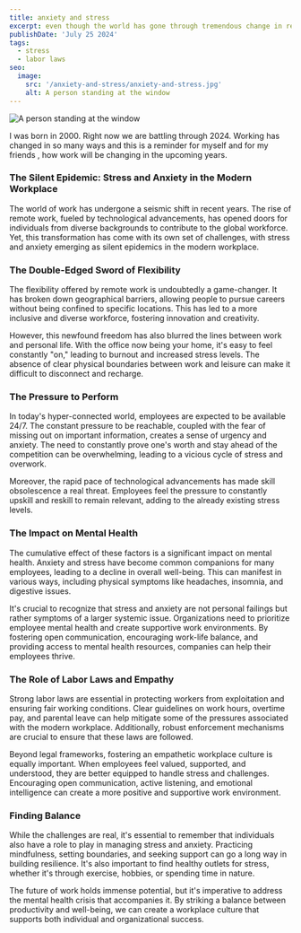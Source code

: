 ```yaml
---
title: anxiety and stress
excerpt: even though the world has gone through tremendous change in recent years, anxiety levels have peaked more than ever.
publishDate: 'July 25 2024'
tags:
  - stress
  - labor laws
seo:
  image:
    src: '/anxiety-and-stress/anxiety-and-stress.jpg'
    alt: A person standing at the window
---
```


![A person standing at the window](/anxiety-and-stress/anxiety-and-stress.jpg)

I was born in 2000. Right now we are battling through 2024. Working has changed in so many ways and this is a reminder for myself and for my friends , how work will be changing in the upcoming years.

### The Silent Epidemic: Stress and Anxiety in the Modern Workplace

The world of work has undergone a seismic shift in recent years. The rise of remote work, fueled by technological advancements, has opened doors for individuals from diverse backgrounds to contribute to the global workforce. Yet, this transformation has come with its own set of challenges, with stress and anxiety emerging as silent epidemics in the modern workplace.

### The Double-Edged Sword of Flexibility

The flexibility offered by remote work is undoubtedly a game-changer. It has broken down geographical barriers, allowing people to pursue careers without being confined to specific locations. This has led to a more inclusive and diverse workforce, fostering innovation and creativity.

However, this newfound freedom has also blurred the lines between work and personal life. With the office now being your home, it's easy to feel constantly "on," leading to burnout and increased stress levels. The absence of clear physical boundaries between work and leisure can make it difficult to disconnect and recharge.

### The Pressure to Perform

In today's hyper-connected world, employees are expected to be available 24/7. The constant pressure to be reachable, coupled with the fear of missing out on important information, creates a sense of urgency and anxiety. The need to constantly prove one's worth and stay ahead of the competition can be overwhelming, leading to a vicious cycle of stress and overwork.

Moreover, the rapid pace of technological advancements has made skill obsolescence a real threat. Employees feel the pressure to constantly upskill and reskill to remain relevant, adding to the already existing stress levels.

### The Impact on Mental Health

The cumulative effect of these factors is a significant impact on mental health. Anxiety and stress have become common companions for many employees, leading to a decline in overall well-being. This can manifest in various ways, including physical symptoms like headaches, insomnia, and digestive issues.

It's crucial to recognize that stress and anxiety are not personal failings but rather symptoms of a larger systemic issue. Organizations need to prioritize employee mental health and create supportive work environments. By fostering open communication, encouraging work-life balance, and providing access to mental health resources, companies can help their employees thrive.

### The Role of Labor Laws and Empathy

Strong labor laws are essential in protecting workers from exploitation and ensuring fair working conditions. Clear guidelines on work hours, overtime pay, and parental leave can help mitigate some of the pressures associated with the modern workplace. Additionally, robust enforcement mechanisms are crucial to ensure that these laws are followed.

Beyond legal frameworks, fostering an empathetic workplace culture is equally important. When employees feel valued, supported, and understood, they are better equipped to handle stress and challenges. Encouraging open communication, active listening, and emotional intelligence can create a more positive and supportive work environment.

### Finding Balance

While the challenges are real, it's essential to remember that individuals also have a role to play in managing stress and anxiety. Practicing mindfulness, setting boundaries, and seeking support can go a long way in building resilience. It's also important to find healthy outlets for stress, whether it's through exercise, hobbies, or spending time in nature.

The future of work holds immense potential, but it's imperative to address the mental health crisis that accompanies it. By striking a balance between productivity and well-being, we can create a workplace culture that supports both individual and organizational success.
